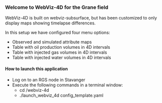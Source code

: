 ### Welcome to WebViz-4D for the Grane field

WebViz-4D is built on webviz-subsurface, but has been customized to only display maps showing timelapse differences.

In this setup we have configured four menu options:

- Observed and simulated attribute maps
- Table with oil production volumes in 4D intervals
- Table with injected gas volumes in 4D intervals
- Table with injected water volumes in 4D intervals

#### How to launch this application
- Log on to an RGS node in Stavanger
- Execute the following commands in a terminal window:
    - cd <folder>/webviz-4d
    - ./launch_webviz_4d config_template.yaml
   


